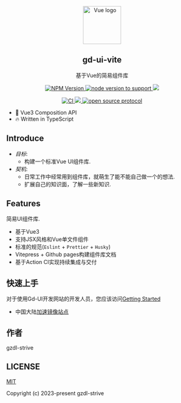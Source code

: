 <p align="center">
  <img width="100" src="http://124.222.103.60:8892/images/gd-ui-vite.svg" alt="Vue logo">
</p>

<h2 align="center">gd-ui-vite</h2>

<p align="center">基于Vue的简易组件库</p>

<p align="center">
  <a href="https://www.npmjs.com/package/gd-ui-vite">
    <img src="https://img.shields.io/npm/v/gd-ui-vite?color=5a9cf8&amp;label=npm" alt="NPM Version">
  </a>
  <a href="https://github.com/gzdl-strive/gzdl-admin">
    <img src="https://img.shields.io/badge/node-%20%3E%3D%2016-47c219" alt="node version to support" />
  </a>
  <a href="https://www.npmjs.com/package/gd-ui-vite">
    <img src="https://img.shields.io/npm/dm/gd-ui-vite.svg" />
  </a>
</p>

<p align="center">
  <a href="https://github.com/gzdl-strive/gzdl-admin/actions/workflows/main.yml">
    <img src="https://github.com/gzdl-strive/gzdl-admin/actions/workflows/main.yml/badge.svg?branch=main" alt="CI" style="max-width: 100%;" />
  </a>
  <a href="https://codecov.io/gh/gzdl-strive/gzdl-admin" > 
    <img src="https://codecov.io/gh/gzdl-strive/gzdl-admin/graph/badge.svg?token=WVS2WCMX42"/> 
  </a>
  <a href="https://github.com/gzdl-strive/gzdl-admin/blob/main/LICENSE">
    <img src="https://img.shields.io/github/license/gzdl-strive/gzdl-admin" alt="open source protocol" />
  </a>
</p>

- 🎸 Vue3 Composition API
- 🔥 Written in TypeScript

## Introduce
- *目标*:
  - 构建一个标准Vue UI组件库.
- *契机*:
  - 日常工作中经常用到组件库，就萌生了能不能自己做一个的想法.
  - 扩展自己的知识面，了解一些新知识.

## Features

简易UI组件库.

- 基于Vue3
- 支持JSX风格和Vue单文件组件
- 标准的规范(`Eslint` + `Prettier` + `Husky`)
- Vitepress + Github pages构建组件库文档
- 基于Action CI实现持续集成与交付

## 快速上手
对于使用Gd-UI开发网站的开发人员，您应该访问[Getting Started](https://gzdl-strive.github.io/gzdl-admin/)

- 中国大陆[加速镜像站点](https://gzdl-strive.github.io/gzdl-admin/)

## 作者
gzdl-strive

## LICENSE
[MIT](https://github.com/gzdl-strive/gzdl-admin/blob/main/LICENSE)

Copyright (c) 2023-present gzdl-strive